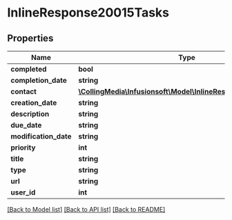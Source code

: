 # InlineResponse20015Tasks

## Properties
Name | Type | Description | Notes
------------ | ------------- | ------------- | -------------
**completed** | **bool** |  | [optional] 
**completion_date** | **string** |  | [optional] 
**contact** | [**\CollingMedia\Infusionsoft\Model\InlineResponse20014Contact**](InlineResponse20014Contact.md) |  | [optional] 
**creation_date** | **string** |  | [optional] 
**description** | **string** |  | [optional] 
**due_date** | **string** |  | [optional] 
**modification_date** | **string** |  | [optional] 
**priority** | **int** |  | [optional] 
**title** | **string** |  | [optional] 
**type** | **string** |  | [optional] 
**url** | **string** |  | [optional] 
**user_id** | **int** |  | [optional] 

[[Back to Model list]](../README.md#documentation-for-models) [[Back to API list]](../README.md#documentation-for-api-endpoints) [[Back to README]](../README.md)


